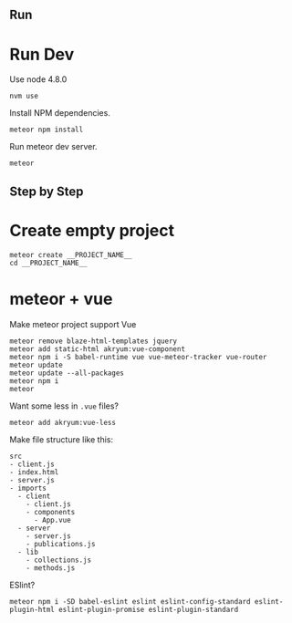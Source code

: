 
## Run

# Run Dev

Use node 4.8.0

```shell
nvm use
```

Install NPM dependencies.

```shell
meteor npm install
```

Run meteor dev server.

```shell
meteor
```

## Step by Step

# Create empty project

```shell
meteor create __PROJECT_NAME__
cd __PROJECT_NAME__
```

# meteor + vue

Make meteor project support Vue

```shell
meteor remove blaze-html-templates jquery
meteor add static-html akryum:vue-component
meteor npm i -S babel-runtime vue vue-meteor-tracker vue-router
meteor update
meteor update --all-packages
meteor npm i
meteor
```

Want some less in `.vue` files?

```shell
meteor add akryum:vue-less
```

Make file structure like this:

```text
src
- client.js
- index.html
- server.js
- imports
  - client
    - client.js
    - components
      - App.vue
  - server
    - server.js
    - publications.js
  - lib
    - collections.js
    - methods.js
```

ESlint?

```shell
meteor npm i -SD babel-eslint eslint eslint-config-standard eslint-plugin-html eslint-plugin-promise eslint-plugin-standard
```
